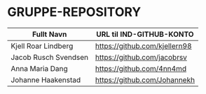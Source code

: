 # GRUPPE-REPOSITORY

| Fullt Navn 		        | URL til IND-GITHUB-KONTO 	          |
| --------------------- | ----------------------------------- |
| Kjell Roar Lindberg   | https://github.com/kjellern98       |
| Jacob Rusch Svendsen  | https://github.com/jacobrsv         |
| Anna Maria Dang       | https://github.com/4nn4md           |
| Johanne Haakenstad    | https://github.com/Johannekh        |
